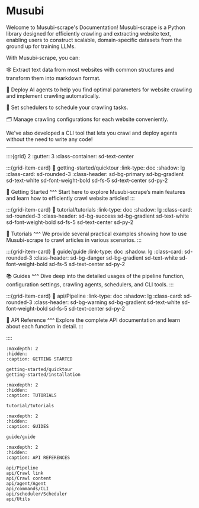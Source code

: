 # Musubi

Welcome to Musubi-scrape's Documentation! Musubi-scrape is a Python library designed for efficiently crawling and extracting website text, enabling users to construct scalable, domain-specific datasets from the ground up for training LLMs.

With Musubi-scrape, you can:

🕸️ Extract text data from most websites with common structures and transform them into markdown format.

🤖 Deploy AI agents to help you find optimal parameters for website crawling and implement crawling automatically.

📆 Set schedulers to schedule your crawling tasks.

🗂️ Manage crawling configurations for each website conveniently.

We've also developed a CLI tool that lets you crawl and deploy agents without the need to write any code!

---

::::{grid} 2
:gutter: 3
:class-container: sd-text-center

:::{grid-item-card}
:link: getting-started/quicktour
:link-type: doc
:shadow: lg
:class-card: sd-rounded-3
:class-header: sd-bg-primary sd-bg-gradient sd-text-white sd-font-weight-bold sd-fs-5 sd-text-center sd-py-2

🚀 Getting Started
^^^
Start here to explore Musubi-scrape’s main features and learn how to efficiently crawl website articles!
:::

:::{grid-item-card} 
:link: tutorial/tutorials
:link-type: doc
:shadow: lg
:class-card: sd-rounded-3
:class-header: sd-bg-success sd-bg-gradient sd-text-white sd-font-weight-bold sd-fs-5 sd-text-center sd-py-2

🎯 Tutorials
^^^
We provide several practical examples showing how to use Musubi-scrape to crawl articles in various scenarios.
:::

:::{grid-item-card}
:link: guide/guide
:link-type: doc
:shadow: lg
:class-card: sd-rounded-3
:class-header: sd-bg-danger sd-bg-gradient sd-text-white sd-font-weight-bold sd-fs-5 sd-text-center sd-py-2

📚 Guides
^^^
Dive deep into the detailed usages of the pipeline function, configuration settings, crawling agents, schedulers, and CLI tools.
:::

:::{grid-item-card}
:link: api/Pipeline
:link-type: doc
:shadow: lg
:class-card: sd-rounded-3
:class-header: sd-bg-warning sd-bg-gradient sd-text-white sd-font-weight-bold sd-fs-5 sd-text-center sd-py-2

🔧 API Reference
^^^
Explore the complete API documentation and learn about each function in detail.
:::

::::


```{toctree}
:maxdepth: 2
:hidden:
:caption: GETTING STARTED

getting-started/quicktour
getting-started/installation
```

```{toctree}
:maxdepth: 2
:hidden:
:caption: TUTORIALS

tutorial/tutorials
```

```{toctree}
:maxdepth: 2
:hidden:
:caption: GUIDES

guide/guide
```

```{toctree}
:maxdepth: 2
:hidden:
:caption: API REFERENCES

api/Pipeline
api/Crawl link
api/Crawl content
api/agent/Agent
api/commands/CLI
api/scheduler/Scheduler
api/Utils
```